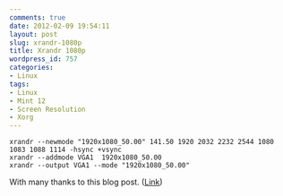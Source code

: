 ```yaml
---
comments: true
date: 2012-02-09 19:54:11
layout: post
slug: xrandr-1080p
title: Xrandr 1080p
wordpress_id: 757
categories:
- Linux
tags:
- Linux
- Mint 12
- Screen Resolution
- Xorg
---
```



    xrandr --newmode "1920x1080_50.00" 141.50 1920 2032 2232 2544 1080 1083 1088 1114 -hsync +vsync
    xrandr --addmode VGA1  1920x1080_50.00
    xrandr --output VGA1 --mode "1920x1080_50.00"
    



With many thanks to this blog post. ([Link](http://www.tolaris.com/2009/04/14/enabling-1080p-video-on-the-shuttle-x27d-htpc/))
